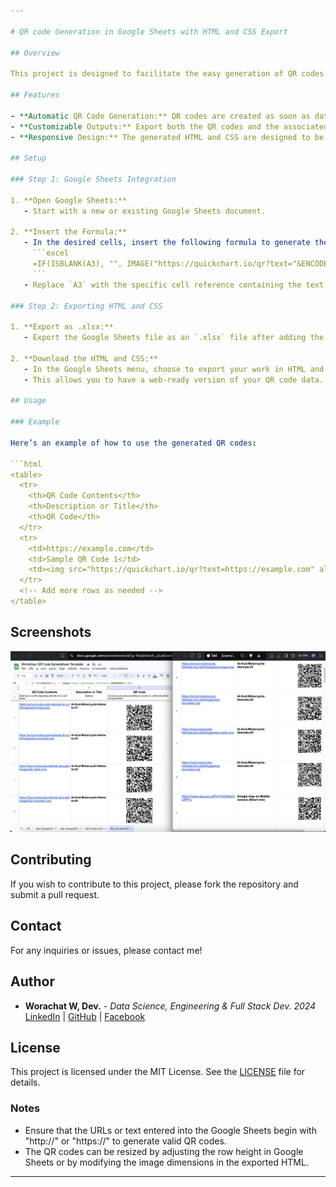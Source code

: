 ```yaml
---

# QR code Generation in Google Sheets with HTML and CSS Export

## Overview

This project is designed to facilitate the easy generation of QR codes based on inputted data in Google Sheets. The QR codes are automatically created using the QuickChart API and can be exported along with the accompanying HTML and CSS code for further customization and use in web projects. The solution is ideal for No Code and Low Code environments.

## Features

- **Automatic QR Code Generation:** QR codes are created as soon as data is entered into the specified cells in the Google Sheets.
- **Customizable Outputs:** Export both the QR codes and the associated HTML and CSS for integration into your web projects.
- **Responsive Design:** The generated HTML and CSS are designed to be responsive, ensuring that the QR codes display correctly across different devices.

## Setup

### Step 1: Google Sheets Integration

1. **Open Google Sheets:**
   - Start with a new or existing Google Sheets document.

2. **Insert the Formula:**
   - In the desired cells, insert the following formula to generate the QR code automatically:
     ```excel
     =IF(ISBLANK(A3), "", IMAGE("https://quickchart.io/qr?text="&ENCODEURL(A3)))
     ```
   - Replace `A3` with the specific cell reference containing the text or URL you want to convert into a QR code.

### Step 2: Exporting HTML and CSS

1. **Export as .xlsx:**
   - Export the Google Sheets file as an `.xlsx` file after adding the QR code generation formula.

2. **Download the HTML and CSS:**
   - In the Google Sheets menu, choose to export your work in HTML and CSS formats.
   - This allows you to have a web-ready version of your QR code data.

## Usage

### Example

Here’s an example of how to use the generated QR codes:

```html
<table>
  <tr>
    <th>QR Code Contents</th>
    <th>Description or Title</th>
    <th>QR Code</th>
  </tr>
  <tr>
    <td>https://example.com</td>
    <td>Sample QR Code 1</td>
    <td><img src="https://quickchart.io/qr?text=https://example.com" alt="QR Code"></td>
  </tr>
  <!-- Add more rows as needed -->
</table>
```

## Screenshots

![QRcode Generation](./image.png)

## Contributing

If you wish to contribute to this project, please fork the repository and submit a pull request.

## Contact

For any inquiries or issues, please contact me!

## Author

- **Worachat W, Dev.** - *Data Science, Engineering & Full Stack Dev. 2024*  
  [LinkedIn](https://www.linkedin.com/in/brainwaves-your-ai-playground-82155961/) | [GitHub](https://github.com/worachat-dev) | [Facebook](https://web.facebook.com/NutriCious.Thailand)

## License

This project is licensed under the MIT License. See the [LICENSE](LICENSE) file for details.

### Notes

- Ensure that the URLs or text entered into the Google Sheets begin with "http://" or "https://" to generate valid QR codes.
- The QR codes can be resized by adjusting the row height in Google Sheets or by modifying the image dimensions in the exported HTML.

---
```


